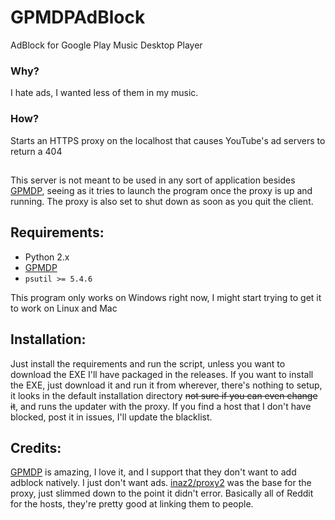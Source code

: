 # GPMDPAdBlock
AdBlock for Google Play Music Desktop Player
### Why?
I hate ads, I wanted less of them in my music.
### How?
Starts an HTTPS proxy on the localhost that causes YouTube's ad servers to return a 404
##
This server is not meant to be used in any sort of application besides [GPMDP](https://github.com/MarshallOfSound/Google-Play-Music-Desktop-Player-UNOFFICIAL-), seeing as it tries to launch the program once the proxy is up and running. The proxy is also set to shut down as soon as you quit the client.

## Requirements:
* Python 2.x
* [GPMDP](https://github.com/MarshallOfSound/Google-Play-Music-Desktop-Player-UNOFFICIAL-)
* `psutil >= 5.4.6`

This program only works on Windows right now, I might start trying to get it to work on Linux and Mac

## Installation:
Just install the requirements and run the script, unless you want to download the EXE I'll have packaged in the releases.
If you want to install the EXE, just download it and run it from wherever, there's nothing to setup, it looks in the default installation directory ~~not sure if you can even change it~~, and runs the updater with the proxy. If you find a host that I don't have blocked, post it in issues, I'll update the blacklist.

## Credits:
[GPMDP](https://github.com/MarshallOfSound/Google-Play-Music-Desktop-Player-UNOFFICIAL-) is amazing, I love it, and I support that they don't want to add adblock natively. I just don't want ads.
[inaz2/proxy2](https://github.com/inaz2/proxy2/) was the base for the proxy, just slimmed down to the point it didn't error.
Basically all of Reddit for the hosts, they're pretty good at linking them to people.

